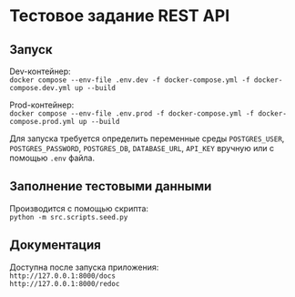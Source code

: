 # Тестовое задание REST API

## Запуск
Dev-контейнер:\
`docker compose --env-file .env.dev -f docker-compose.yml -f docker-compose.dev.yml up --build`

Prod-контейнер:\
`docker compose --env-file .env.prod -f docker-compose.yml -f docker-compose.prod.yml up --build`

Для запуска требуется определить переменные среды `POSTGRES_USER`, `POSTGRES_PASSWORD`, `POSTGRES_DB`, `DATABASE_URL`, `API_KEY` вручную или с помощью `.env` файла.

## Заполнение тестовыми данными
Производится с помощью скрипта:\
`python -m src.scripts.seed.py`

## Документация
Доступна после запуска приложения:\
`http://127.0.0.1:8000/docs`\
`http://127.0.0.1:8000/redoc`
